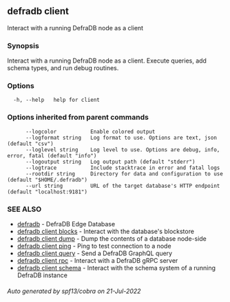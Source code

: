 ## defradb client

Interact with a running DefraDB node as a client

### Synopsis

Interact with a running DefraDB node as a client.
Execute queries, add schema types, and run debug routines.

### Options

```
  -h, --help   help for client
```

### Options inherited from parent commands

```
      --logcolor           Enable colored output
      --logformat string   Log format to use. Options are text, json (default "csv")
      --loglevel string    Log level to use. Options are debug, info, error, fatal (default "info")
      --logoutput string   Log output path (default "stderr")
      --logtrace           Include stacktrace in error and fatal logs
      --rootdir string     Directory for data and configuration to use (default "$HOME/.defradb")
      --url string         URL of the target database's HTTP endpoint (default "localhost:9181")
```

### SEE ALSO

* [defradb](defradb.md)	 - DefraDB Edge Database
* [defradb client blocks](defradb_client_blocks.md)	 - Interact with the database's blockstore
* [defradb client dump](defradb_client_dump.md)	 - Dump the contents of a database node-side
* [defradb client ping](defradb_client_ping.md)	 - Ping to test connection to a node
* [defradb client query](defradb_client_query.md)	 - Send a DefraDB GraphQL query
* [defradb client rpc](defradb_client_rpc.md)	 - Interact with a DefraDB gRPC server
* [defradb client schema](defradb_client_schema.md)	 - Interact with the schema system of a running DefraDB instance

###### Auto generated by spf13/cobra on 21-Jul-2022
